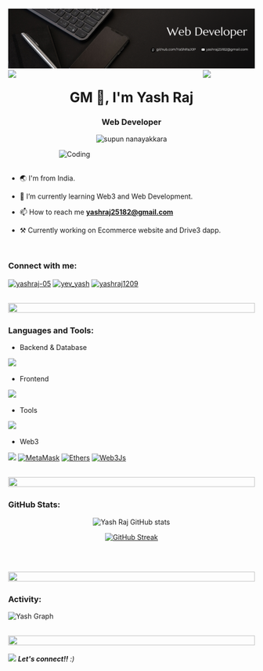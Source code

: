 ![logo](web-banner.png)
<img align="left" src="https://user-images.githubusercontent.com/65187002/144930161-2f783401-8d27-4fdf-a2f7-cc0ba32f1f1f.gif" width="21%" style="display:inline;"><img align="right" src="https://user-images.githubusercontent.com/65187002/144930161-2f783401-8d27-4fdf-a2f7-cc0ba32f1f1f.gif" width="21%" style="display:inline;">

<h1 align="center">GM 👋, I'm Yash Raj</h1>
<h3 align="center"> Web Developer </h3>
<p align="center"> 
 <img src="https://komarev.com/ghpvc/?username=yashraj0p&label=Profile%20views&color=0e75b6&style=flat" alt="supun nanayakkara" />
</p>

<img align="right" alt="Coding" width="400" src="https://user-images.githubusercontent.com/74038190/229223263-cf2e4b07-2615-4f87-9c38-e37600f8381a.gif">
<br><br>

- 🌏 I'm from India.

- 🌱 I’m currently learning Web3 and Web Development.

- 📫 How to reach me **yashraj25182@gmail.com**

- ⚒️ Currently working on Ecommerce website and Drive3 dapp.

<br>
<h3 align="left">Connect with me:</h3>
<p align="left">
<p align="left">
<a href="https://linkedin.com/in/yashraj-05" target="blank"><img align="center" src="https://raw.githubusercontent.com/rahuldkjain/github-profile-readme-generator/master/src/images/icons/Social/linked-in-alt.svg" alt="yashraj-05" height="30" width="40" /></a>
<a href="https://instagram.com/yev_yash" target="blank"><img align="center" src="https://raw.githubusercontent.com/rahuldkjain/github-profile-readme-generator/master/src/images/icons/Social/instagram.svg" alt="yev_yash" height="30" width="40" /></a>
<a href="https://www.leetcode.com/yashraj1209" target="blank"><img align="center" src="https://raw.githubusercontent.com/rahuldkjain/github-profile-readme-generator/master/src/images/icons/Social/leet-code.svg" alt="yashraj1209" height="30" width="40" /></a>
</p>
<br>

<img src="https://i.imgur.com/dBaSKWF.gif" height="20" width="100%">

<h3 align="left">Languages and Tools:</h3>

- Backend & Database
<p align="left">
    <img src="https://skillicons.dev/icons?i=mongodb,express,nodejs,firebase,npm" />
  </a>
</p>

- Frontend
<p align="left">
    <img src="https://skillicons.dev/icons?i=html,css,js,react,nextjs,redux,tailwind,vite,ts,bootstrap" />
  </a>
</p>

- Tools
<p align="left">
    <img src="https://skillicons.dev/icons?i=git,github,vscode,postman,canva" />
  </a>
</p>

- Web3
<p align="left">
    <img src="https://skillicons.dev/icons?i=solidity" />
  </a><a href="https://metamask.io/" target="_blank" rel="noreferrer"><img src="https://raw.githubusercontent.com/danielcranney/readme-generator/main/public/icons/skills/metamask-colored.svg" width="36" height="36" alt="MetaMask" /></a>
<a href="https://ethers.io" target="_blank" rel="noreferrer"><img src="https://raw.githubusercontent.com/danielcranney/readme-generator/main/public/icons/skills/ethers-colored.svg" width="36" height="36" alt="Ethers" /></a>
<a href="https://web3js.readthedocs.io/en/v1.7.1/#" target="_blank" rel="noreferrer"><img src="https://raw.githubusercontent.com/danielcranney/readme-generator/main/public/icons/skills/web3js-colored.svg" width="36" height="36" alt="Web3Js" /></a>
</p>
<br/>
<img src="https://i.imgur.com/dBaSKWF.gif" height="20" width="100%">
<h3 align="left">GitHub Stats:</h3>
<div align="center">
 
![Yash Raj GitHub stats](https://github-readme-stats.vercel.app/api?username=yashraj0p\&theme=midnight-purple\&show_icons=true\&show=prs_merged,prs_merged_percentage,contribs,issues\&hide=,stars)

[![GitHub Streak](https://streak-stats.demolab.com/?user=yashraj0p&theme=midnight-purple)](https://git.io/streak-stats)

</div>

<br><br>

<img src="https://i.imgur.com/dBaSKWF.gif" height="20" width="100%">

<h3 align="left">Activity:</h3>

![Yash Graph](https://github-readme-activity-graph.vercel.app/graph?username=yashraj0p&custom_title=Yash's%20GitHub%20Activity%20Graph&bg_color=0D1117&color=7F3FBF&line=7F3FBF&point=7F3FBF&area_color=FFFFFF&title_color=FFFFFF&area=true)
<br><br>

<img src="https://i.imgur.com/dBaSKWF.gif" height="20" width="100%">
<p>
  <img src="https://media.giphy.com/media/LnQjpWaON8nhr21vNW/giphy.gif" width="60"> <em><b>Let's connect!!</b> :)</em>
</p>
